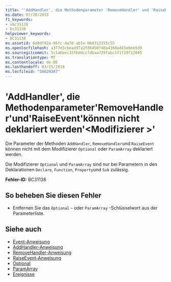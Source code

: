 ```yaml
---
title: "'AddHandler', die Methodenparameter 'RemoveHandler' und 'RaiseEvent' können nicht deklariert werden '<modifier>'"
ms.date: 07/20/2015
f1_keywords:
- vbc31138
- bc31138
helpviewer_keywords:
- BC31138
ms.assetid: 6d8df92a-95fc-4a7d-ab1e-06d312155c55
ms.openlocfilehash: a377e5cbead97a2f86450748a4360ad45e6ee5d9
ms.sourcegitcommit: 5c1abeec15fbddcc7dbaa729fabc1f1f29f12045
ms.translationtype: MT
ms.contentlocale: de-DE
ms.lasthandoff: 03/15/2019
ms.locfileid: "58029387"
---
```

# <a name="addhandler-removehandler-and-raiseevent-method-parameters-cannot-be-declared-modifier"></a>'AddHandler', die Methodenparameter'RemoveHandler'und'RaiseEvent'können nicht deklariert werden'\<Modifizierer >'
Die Parameter der Methoden `AddHandler`, `RemoveHandler`und `RaiseEvent` können nicht mit dem Modifizierer `Optional` oder `ParamArray` deklariert werden.  
  
 Die Modifizierer `Optional` und `ParamArray` sind nur bei Parametern in den Deklarationen `Declare`, `Function`, `Property`und `Sub` zulässig.  
  
 **Fehler-ID:** BC31138  
  
## <a name="to-correct-this-error"></a>So beheben Sie diesen Fehler  
  
-   Entfernen Sie das `Optional` - oder `ParamArray` -Schlüsselwort aus der Parameterliste.  
  
## <a name="see-also"></a>Siehe auch

- [Event-Anweisung](../../visual-basic/language-reference/statements/event-statement.md)
- [AddHandler-Anweisung](~/docs/visual-basic/language-reference/statements/addhandler-statement.md)
- [RemoveHandler-Anweisung](~/docs/visual-basic/language-reference/statements/removehandler-statement.md)
- [RaiseEvent-Anweisung](~/docs/visual-basic/language-reference/statements/raiseevent-statement.md)
- [Optional](../../visual-basic/language-reference/modifiers/optional.md)
- [ParamArray](../../visual-basic/language-reference/modifiers/paramarray.md)
- [Ereignisse](../../visual-basic/programming-guide/language-features/events/index.md)
